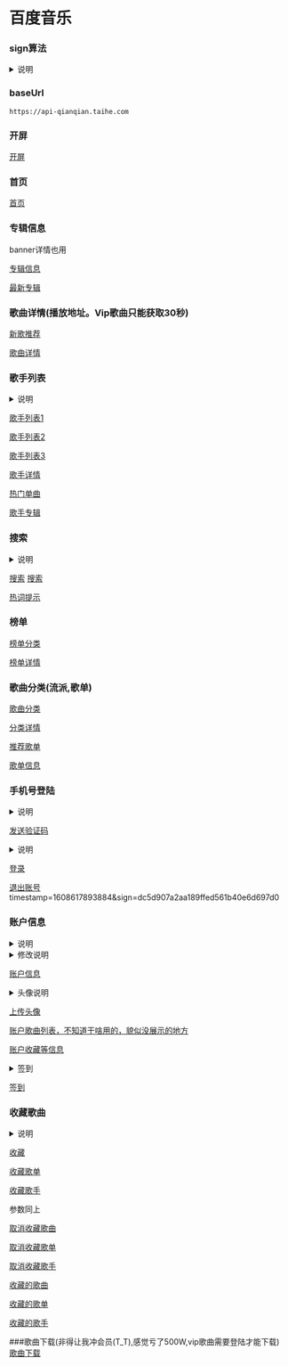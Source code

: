 # **百度音乐**

### sign算法

<details>
<summary>说明</summary>

```kotlin
val params = "params1=测试&params2=测试2"
private fun sign(params: String): String {
    val secret = "0b50b02fd0d73a9c4c8c3a781c30845f"
    val data = "$params$secret"
    return MD5.md5(data)
}
```

</details>

### baseUrl

`https://api-qianqian.taihe.com`

### 开屏

[开屏](https://api-qianqian.taihe.com/v1/ad/openscreen?timestamp=1608603519533&sign=febf6df8fea2bd6addc9e16411c111d5)

### 首页

[首页](https://api-qianqian.taihe.com/v1/index?timestamp=1608603521586&sign=becf73087ed10283ff94b7bde16e3aff)

### 专辑信息

banner详情也用

[专辑信息](https://api-qianqian.taihe.com/v1/album/info?albumAssetCode=P10003604399&timestamp=1608606628078&sign=a757abb7ed6d515d297ea1b55e6cd84b)

[最新专辑](https://api-qianqian.taihe.com/v1/album/list?pageNo=1&pageSize=20&timestamp=1608613949638&sign=0b6610139ef5f8e6fc1131ff436829b7)

### 歌曲详情(播放地址。Vip歌曲只能获取30秒)

[新歌推荐](https://api-qianqian.taihe.com/v1/song/list?pageNo=1&pageSize=20&timestamp=1608614160873&sign=09a0a2d0c4007ae4bc30151a46766e83)

[歌曲详情](https://api-qianqian.taihe.com/v1/song/tracklink?TSID=T10058580675&timestamp=1608606920969&sign=dde6cc223c9a02f798cd232becea2053)

### 歌手列表

<details>
  <summary>说明</summary>

请求头加入，不然无法获取全部歌手

from: android

搜索参数

artistRegion=内地、港台、欧美、韩国、日本、其他

artistGender=男、女、组合、乐队

pageNo=1

pageSize=30

</details>

[歌手列表1](https://api-qianqian.taihe.com/v1/artist/list?timestamp=1608607509776&sign=69616a77c866f0987704696179c2c08a)

[歌手列表2](https://api-qianqian.taihe.com/v1/artist/list?artistRegion=内地&pageNo=1&pageSize=30&timestamp=1608607779186&sign=0d80138dfaa706342d908bf46951395a)

[歌手列表3](https://api-qianqian.taihe.com/v1/artist/list?artistGender=男&artistRegion=内地&pageNo=1&pageSize=30&timestamp=1608607839041&sign=9b78240a447dae931f4018a0eab68dbe)

[歌手详情](https://api-qianqian.taihe.com/v1/artist/info?artistCode=A10047720&timestamp=1608609366066&sign=b10c72f412848f0d5800a774524054ef)

[热门单曲](https://api-qianqian.taihe.com/v1/artist/song?artistCode=A10047720&pageNo=1&pageSize=20&timestamp=1608609557892&sign=0e72180cb0aa7cebfbc70d2e84306b7a)

[歌手专辑](https://api-qianqian.taihe.com/v1/artist/album?artistCode=A10047720&pageNo=1&pageSize=20&timestamp=1608609557916&sign=b8fbfa18f5fde470c9317d402384d313)

### 搜索

<details>
  <summary>说明</summary>
type:
0全部、1单曲、3专辑、2歌手

0没有分页，其他有 pageNo、pageSize
</details>


[搜索](https://api-qianqian.taihe.com/v1/search?timestamp=1608608525310&type=0&word=%E8%96%9B%E4%B9%8B%E8%B0%A6&sign=b932c0e706d38c28bb8251869aa52949)
[搜索](https://api-qianqian.taihe.com/v1/search?pageNo=1&pageSize=20&timestamp=1608859692317&type=1&word=%E8%96%9B%E4%B9%8B%E8%B0%A6&sign=09cff6888257567afba7257c54d7f8cb)

[热词提示](https://api-qianqian.taihe.com/v1/search/sug?timestamp=1608616072902&word=wohewode&sign=79fa197ba1437570fd708bfb3a351042)

### 榜单

[榜单分类](https://api-qianqian.taihe.com/v1/bd/category?timestamp=1608613635960&sign=2b7715385a3df8c8152a8ff2af989b1c)

[榜单详情](https://api-qianqian.taihe.com/v1/bd/list?bdid=257851&pageNo=1&pageSize=20&timestamp=1608613636150&sign=59546b23c1dcbfeb70ab0e1d962661af)

### 歌曲分类(流派,歌单)

[歌曲分类](https://api-qianqian.taihe.com/v1/tracklist/category?timestamp=1608613815703&sign=88f1f4559cb9e65553707b8ff72044c0)

[分类详情](https://api-qianqian.taihe.com/v1/tracklist/list?pageNo=1&pageSize=20&subCateId=2368&timestamp=1608613879054&sign=dd3e0907c6ec357a999685642a74ec36)

[推荐歌单](https://api-qianqian.taihe.com/v1/tracklist/list?pageNo=1&pageSize=20&timestamp=1608614026245&sign=e246ddb81e2b7e6c7f4e7e330dd47a2e)

[歌单信息](https://api-qianqian.taihe.com/v1/tracklist/info?id=271333&pageNo=1&pageSize=50&timestamp=1608606764153&sign=728e88732853e8cff260fc9893fa9ed3)

### 手机号登陆

<details>
  <summary>说明</summary>
post请求

phone=18612345678

randstr=@arV(貌似随机值，不知道啥用)

暂时不知道计算方法，(貌似没啥用，去掉也能发送短信)
ticket=t03KZbFM9PLpwVKp9VtrKDy28GNMvby8kxub07GvXqAVOtieIjlWRgO5oIJsJg6wDTg331ckmu1hjhAM1XHrRH5IOcsPZAXqzEAu6XkImoSaTBgHCqf7a5vsQ**

timestamp=1608614495995

sign=b0e11dddd
</details>


[发送验证码](https://api-qianqian.taihe.com/v1/oauth/send_sms)

<details>
  <summary>说明</summary>
post请求(表单)

code=4806

phone=18612345678

timestamp=1608614552585

sign=4504ce8758f402ddd
</details>


[登录](https://api-qianqian.taihe.com/v1/oauth/login)

[退出账号](https://api-qianqian.taihe.com/v1/account/logout)
timestamp=1608617893884&sign=dc5d907a2aa189ffed561b40e6d697d0

### 账户信息

<details>
<summary>说明</summary>
请求头放入authorization,这个是在登录之后返回的

`authorization:access_token ZGU1JTljMjBkOTZmODQyNzQ4N2NzMzQyMzM5YjYxMzM=`
</details>

<details>
<summary>修改说明</summary>
修改客户信息用post
age=25&avatar=https://avatar-qianqian.taihe.com/c055c43e759dcfc887.jpeg&birth=1995-01-01&nickname=测试&sex=1&timestamp=1608965799010&sign=c51b66996ad6fb12d9
</details>

[账户信息](https://api-qianqian.taihe.com/v1/account/info?timestamp=1608614552995&sign=9bdbaa168656cf59087b814767d0aa3e)

<details>
<summary>头像说明</summary>
Content-Disposition: form-data; name="targetPath"
Content-Length: 37
06453255cb700104f052a9abbacd5c78.jpeg

Content-Disposition: form-data; name="secureKey"
Content-Length: 32
140598208fb5921d01a00b9cbf210e4f(这个貌似是个MD5,暂时不知道怎么计算，和上面的targetPath有关)

Content-Disposition: form-data; name="file"; filename="06453255cb700104f052a9abbacd5c78.jpeg"
Content-Type: image/jpeg Content-Length: 11040
你要上传的头像

</details>

[上传头像](https://upload-avatar-qianqian.taihe.com/UPLOAD/upload)

[账户歌曲列表，不知道干啥用的，貌似没展示的地方](https://api-qianqian.taihe.com/v1/account/songlist?pageNo=1&pageSize=20&timestamp=1608617256944&sign=c9316dff33e92092120a5e068267ef36)

[账户收藏等信息](https://api-qianqian.taihe.com/v1/account/amount?timestamp=1608617256951&sign=9bdd3cae6d72e46cac33b5fc97312ae6)

<details>
<summary>签到</summary>
post请求
timestamp=1608617260391&sign=7da5d83841c79e351d402630ae6b4049
</details>

[签到](https://api-qianqian.taihe.com/v1/user/points/signin)

### 收藏歌曲

<details>
<summary>说明</summary>
参数

code=T10058580675&timestamp=1608614553008&sign=8ee2bb7c11115cee8b2f81d8402e50cd
</details>

[收藏](https://api-qianqian.taihe.com/v1/favorite/song/create)

[收藏歌单](https://api-qianqian.taihe.com/v1/favorite/tracklist/create)

[收藏歌手](https://api-qianqian.taihe.com/v1/favorite/artist/create)

参数同上

[取消收藏歌曲](https://api-qianqian.taihe.com/v1/favorite/song/delete)

[取消收藏歌单](https://api-qianqian.taihe.com/v1/favorite/tracklist/delete)

[取消收藏歌手](https://api-qianqian.taihe.com/v1/favorite/artist/delete)

[收藏的歌曲](https://api-qianqian.taihe.com/v1/favorite/song?pageNo=1&pageSize=20&timestamp=1608617478775&sign=840a0174fd7b58a29480972cd75bf192)

[收藏的歌单](https://api-qianqian.taihe.com/v1/favorite/tracklist?pageNo=1&pageSize=50&timestamp=1608617576648&sign=2ad241d8819df3b9178f07c6aa5a8bfa)

[收藏的歌手](https://api-qianqian.taihe.com/v1/favorite/artist?pageNo=1&pageSize=20&timestamp=1608617620372&sign=872a52902a211a8946cb65ed43d8388c)


###歌曲下载(非得让我冲会员(T_T),感觉亏了500W,vip歌曲需要登陆才能下载)
[歌曲下载](https://api-qianqian.taihe.com/v1/song/download?TSID=T10058207752&timestamp=1608975041150&sign=d160f0e4175b377a82ceba90258aabf0)
